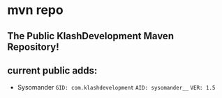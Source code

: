 # mvn repo
## The Public KlashDevelopment Maven Repository!
## current public adds:
- Sysomander
   `GID: com.klashdevelopment`
   `AID: sysomander__`
   `VER: 1.5`
